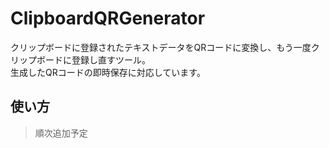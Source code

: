 # ClipboardQRGenerator
クリップボードに登録されたテキストデータをQRコードに変換し、もう一度クリップボードに登録し直すツール。  
生成したQRコードの即時保存に対応しています。

## 使い方

> 順次追加予定